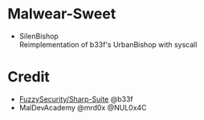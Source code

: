 # Malwear-Sweet

* SilenBishop
	<br/>Reimplementation of b33f's UrbanBishop with syscall

# Credit

* [FuzzySecurity/Sharp-Suite](https://github.com/FuzzySecurity/Sharp-Suite/blob/master/UrbanBishop/UrbanBishop.sln) @b33f
* MalDevAcademy @mrd0x @NUL0x4C
